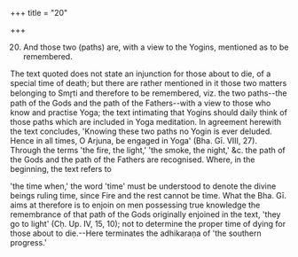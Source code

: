 +++
title = "20"

+++


20. And those two (paths) are, with a view to the Yogins, mentioned as to be remembered.

The text quoted does not state an injunction for those about to die, of a special time of death; but there are rather mentioned in it those two matters belonging to Smr̥ti and therefore to be remembered, viz. the two paths--the path of the Gods and the path of the Fathers--with a view to those who know and practise Yoga; the text intimating that Yogins should daily think of those paths which are included in Yoga meditation. In agreement herewith the text concludes, 'Knowing these two paths no Yogin is ever deluded. Hence in all times, O Arjuna, be engaged in Yoga' (Bha. Gī. VIII, 27). Through the terms 'the fire, the light,' 'the smoke, the night,' &c. the path of the Gods and the path of the Fathers are recognised. Where, in the beginning, the text refers to

 'the time when,' the word 'time' must be understood to denote the divine beings ruling time, since Fire and the rest cannot be time. What the Bha. Gī. aims at therefore is to enjoin on men possessing true knowledge the remembrance of that path of the Gods originally enjoined in the text, 'they go to light' (Cḥ. Up. IV, 15, 10); not to determine the proper time of dying for those about to die.--Here terminates the adhikaraṇa of 'the southern progress.'

